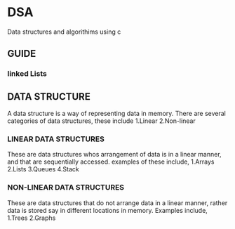 # DSA
Data structures and algorithims using c

## GUIDE

### linked Lists


## DATA STRUCTURE

A data structure is a way of representing data in memory.
There are several categories of data structures, these include
    1.Linear
    2.Non-linear

### LINEAR DATA STRUCTURES

These are data structures whos arrangement of data is in  a linear manner, and that are sequentially accessed.
examples of these include,
    1.Arrays
    2.Lists
    3.Queues
    4.Stack

### NON-LINEAR DATA STRUCTURES

These are data structures that do not arrange data in a linear manner, rather data is stored say in different locations in memory.
Examples include,
    1.Trees
    2.Graphs
    

